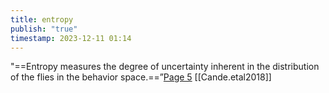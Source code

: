```yaml
---
title: entropy
publish: "true"
timestamp: 2023-12-11 01:14
---
```


"==Entropy measures the degree of uncertainty inherent in the distribution of the flies in the behavior space.==”[Page 5](zotero://open-pdf/library/items/JH3TT2XJ?page=5&annotation=HHXLYQRW) [[Cande.etal2018]]
